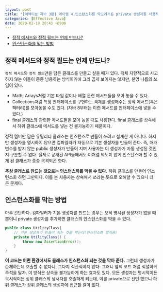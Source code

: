 ```yaml
---
layout: post
title: "[이펙티브 자바 3판] 아이템 4.인스턴스화를 막으려거든 private 생성자를 사용하라"
categories: [Effective Java]
date: 2020-02-19 20:43 +0900
---
```

<!-- TOC -->

- [정적 메서드와 정적 필드는 언제 만드나?](#%ec%a0%95%ec%a0%81-%eb%a9%94%ec%84%9c%eb%93%9c%ec%99%80-%ec%a0%95%ec%a0%81-%ed%95%84%eb%93%9c%eb%8a%94-%ec%96%b8%ec%a0%9c-%eb%a7%8c%eb%93%9c%eb%82%98)
- [인스턴스화를 막는 방법](#%ec%9d%b8%ec%8a%a4%ed%84%b4%ec%8a%a4%ed%99%94%eb%a5%bc-%eb%a7%89%eb%8a%94-%eb%b0%a9%eb%b2%95)

<!-- /TOC -->
## 정적 메서드와 정적 필드는 언제 만드나? 
`정적 메서드`와 `정적 필드`만을 담은 클래스를 만들고 싶을 때가 있다. 객체 지향적으로 사고하지 않는 이들이 종종 남용하는 방식이기에 그리 곱게 보이지는 않지만, 분명 나름의 쓰임이 있다.

- Math, Arrays처럼 기본 타입 값이나 배열 관련 메서드들을 모아 놓을 수 있다.
- Collections처럼 특정 인터페이스를 구현하는 객체를 생성해주는 정적 메서드(혹은 팩터리)를 모아놓을 수도 있다. (자바 8부터는 이런 메서드를 인터페이스에 넣을 수 있다.) 
- final 클래스와 관련한 메서드들을 모아 놓을 때도 사용한다. final 클래스를 상속해서 하위 클래스에 메서드를 넣는 건 불가능하기 때문이다. 

정적 멤버만 담은 유틸리티 클래스는 인스턴스로 만들어 쓰려고 설계한 게 아니다.
하지만 생성자를 명시하지 않으면 컴파일러가 자동으로 기본 생성자를 만들어 준다. 즉, 매개변수를 받지 않는 public 생성자가 만들어 지며 사용자는 이 생성자가 자동 생성된 것인지 구분할 수 없다.
 실제로 공개된 API들에서도 이처럼 의도치 않게 인스턴스화 할 수 있게 된 클래스가 종종 목격되곤 한다.

**추상 클래스로 만드는 것으로는 인스턴스화를 막을 수 없다.** 하위 클래스를 만들어 인스턴스화 하면 그만이다. 이를 본 사용자는 상속해서 쓰라는 뜻으로 오해할 수 있으니 더 큰 문제다. 

## 인스턴스화를 막는 방법 
아주 간단하다. 컴파일러가 기본 생성자를 만드는 경우는 오직 명시된 생성자가 없을 때 뿐이니 private 생성자를 추가하면 클래스의 인스턴스화를 막을 수 있다. 

```java
public class UtilityClass{
    // 기본 생성자가 만들어 지는 것을 막는다(인스턴스화 방지용)
    private UtilityClass() {
        throw new AssertionError();
    }
}
```
**이 코드는 어떤 환경에서도 클래스가 인스턴스화 되는 것을 막아 준다.** 그런데 생성자가 존재하는데 호출할 수 없다니, 그다지 직관적이지 않다. 그러니 앞의 코드 처럼 적절하게 주석을 달자. 이 방식은 상속을 불가능하게 하는 효과도 있다. 모든 생성자는 명시적이든 묵시적이든 상위 클래스의 생서자를 호출하게 되는데, 이를 private으로 선언 했으니 하위 클래스가 상위 클래스의 생성자에 접근할 길이 없다. 
